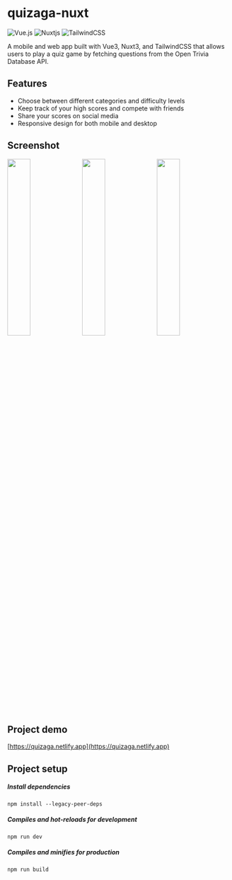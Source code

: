 # quizaga-nuxt
![Vue.js](https://img.shields.io/badge/vuejs-%2335495e.svg?style=for-the-badge&logo=vuedotjs&logoColor=%234FC08D) ![Nuxtjs](https://img.shields.io/badge/Nuxt-002E3B?style=for-the-badge&logo=nuxtdotjs&logoColor=#00DC82)
![TailwindCSS](https://img.shields.io/badge/tailwindcss-%2338B2AC.svg?style=for-the-badge&logo=tailwind-css&logoColor=white)

A mobile and web app built with Vue3, Nuxt3, and TailwindCSS that allows users to play a quiz game by fetching questions from the Open Trivia Database API.

## Features
- Choose between different categories and difficulty levels
- Keep track of your high scores and compete with friends
- Share your scores on social media
- Responsive design for both mobile and desktop

## Screenshot
<img src="https://i.imgur.com/j5Uhpgi.png" width=32%>&nbsp; <img src="https://i.imgur.com/rbc3aDZ.png" width=32%>&nbsp; <img src="https://i.imgur.com/3GiM7yK.png" width=32%>

## Project demo
[https://quizaga.netlify.app](https://quizaga.netlify.app)

## Project setup
##### Install dependencies
```
npm install --legacy-peer-deps
```
##### Compiles and hot-reloads for development
```
npm run dev
```
##### Compiles and minifies for production
```
npm run build
```
